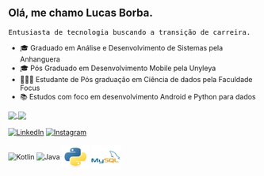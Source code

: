 <h2>Olá, me chamo Lucas Borba.</h2>

<p> <samp> Entusiasta de tecnologia buscando a transição de carreira. </p> 

- 🎓 Graduado em Análise e Desenvolvimento de Sistemas pela Anhanguera
- 🎓 Pós Graduado em Desenvolvimento Mobile pela Unyleya
- 👩🏻‍🎓 Estudante de Pós graduação em Ciência de dados pela Faculdade Focus
- 📚 Estudos com foco em desenvolvimento Android e Python para dados

<a href="https://github.com/oliverborba">
  <img height="180em" align="center"  src="https://github-readme-stats.vercel.app/api?username=oliverborba&count_private=true&show_icons=true&theme=omni&hide_border=true&include_all_commits=true&layout=compact&)" />
</a>

<a href="https://github.com/oliverborba">
  <img height="180em" align="center" src="https://github-readme-stats.vercel.app/api/top-langs/?username=oliverborba&langs_count=8&layout=compact&theme=omni&hide_border=true&include_all_commits=true&count_private=true&)" />
</a>

<br>
<br>
<a href="https://www.linkedin.com/in/lucas-oliveira-de-borba-69074b50/" target="_blank"><img src="https://img.shields.io/badge/LinkedIn-%230077B5.svg?&style=flat-square&logo=linkedin&logoColor=white" alt="LinkedIn"></a> <a href="https://www.instagram.com/oliverborba/" target="_blank"><img src="https://img.shields.io/badge/Instagram-%23E4405F.svg?&style=flat-square&logo=instagram&logoColor=white" alt="Instagram"></a>
  <br>
  <div align="left" valign="top"><br>
  <img align="center" alt="Kotlin" height="35" width="45" src="https://www.vectorlogo.zone/logos/kotlinlang/kotlinlang-icon.svg">
  <img align="center" alt="Java" height="35" width="45"src="https://cdn.jsdelivr.net/gh/devicons/devicon/icons/java/java-original.svg" />
  <img align="center" alt="Python" height="45" width="55" src="https://raw.githubusercontent.com/devicons/devicon/master/icons/python/python-original.svg">  
  <img align="center" alt="MySql" height="50" width="60" src="https://raw.githubusercontent.com/devicons/devicon/master/icons/mysql/mysql-original-wordmark.svg" />
  </div><br>
<div align="center">
